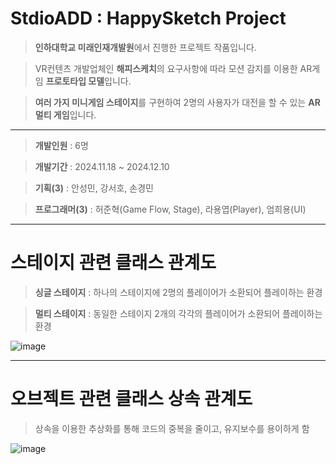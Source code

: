 # StdioADD : HappySketch Project

> **인하대학교 미래인재개발원**에서 진행한 프로젝트 작품입니다.

> VR컨텐츠 개발업체인 **해피스케치**의 요구사항에 따라 모션 감지를 이용한 AR게임 **프로토타입 모델**입니다.

> **여러 가지 미니게임 스테이지**를 구현하여 2명의 사용자가 대전을 할 수 있는 **AR 멀티 게임**입니다.

---

> **개발인원** : 6명

> **개발기간** : 2024.11.18 ~ 2024.12.10

> **기획(3)** : 안성민, 강서호, 손경민

> **프로그래머(3)** : 허준혁(Game Flow, Stage), 라용엽(Player), 엄희용(UI)

---

# 스테이지 관련 클래스 관계도

> **싱글 스테이지** : 하나의 스테이지에 2명의 플레이어가 소환되어 플레이하는 환경

> **멀티 스테이지** : 동일한 스테이지 2개의 각각의 플레이어가 소환되어 플레이하는 환경

![image](https://github.com/user-attachments/assets/ccfad4bc-f678-4514-86e5-629756027f66)

---

# 오브젝트 관련 클래스 상속 관계도

> 상속을 이용한 추상화를 통해 코드의 중복을 줄이고, 유지보수를 용이하게 함

![image](https://github.com/user-attachments/assets/6bdc5824-a277-4ea6-9d73-323ef449e2f6)
